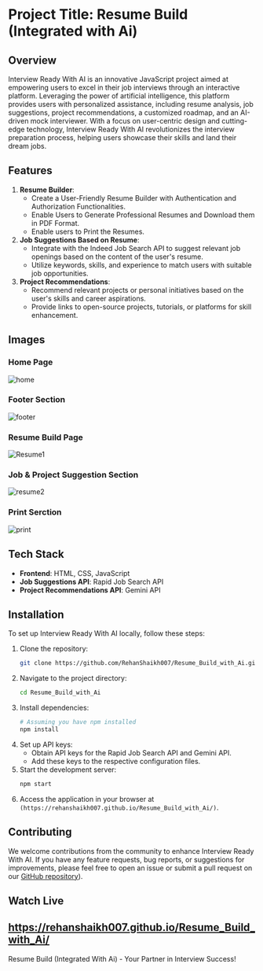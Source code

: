 # Project Title: Resume Build (Integrated with Ai)

## Overview
Interview Ready With AI is an innovative JavaScript project aimed at empowering users to excel in their job interviews through an interactive platform. Leveraging the power of artificial intelligence, this platform provides users with personalized assistance, including resume analysis, job suggestions, project recommendations, a customized roadmap, and an AI-driven mock interviewer. With a focus on user-centric design and cutting-edge technology, Interview Ready With AI revolutionizes the interview preparation process, helping users showcase their skills and land their dream jobs.
## Features
1. **Resume Builder**:
   - Create a User-Friendly Resume Builder with Authentication and Authorization Functionalities.
   - Enable Users to Generate Professional Resumes and Download them in PDF Format.
   - Enable users to Print the Resumes.
2. **Job Suggestions Based on Resume**:
   - Integrate with the Indeed Job Search API to suggest relevant job openings based on the content of the user's resume.
   - Utilize keywords, skills, and experience to match users with suitable job opportunities.
3. **Project Recommendations**:
   - Recommend relevant projects or personal initiatives based on the user's skills and career aspirations.
   - Provide links to open-source projects, tutorials, or platforms for skill enhancement.
  
## Images
### Home Page
![home](https://github.com/RehanShaikh007/Resume_Build_with_Ai/assets/143618117/35ade740-5e63-470a-a0d7-eff717e67416)
### Footer Section 
![footer](https://github.com/RehanShaikh007/Resume_Build_with_Ai/assets/143618117/93ba3fa3-3098-4c91-8acc-01c0a334567e)
### Resume Build Page
![Resume1](https://github.com/RehanShaikh007/Resume_Build_with_Ai/assets/143618117/710eb306-30f7-40f8-a198-af59d16491b3)
### Job & Project Suggestion Section
![resume2](https://github.com/RehanShaikh007/Resume_Build_with_Ai/assets/143618117/650a5b32-ae04-4e99-b704-a360a05768eb)
### Print Serction
![print](https://github.com/RehanShaikh007/Resume_Build_with_Ai/assets/143618117/38327599-b7cc-444a-a586-f488fc04f149)

## Tech Stack
- **Frontend**: HTML, CSS, JavaScript
- **Job Suggestions API**: Rapid Job Search API
- **Project Recommendations API**: Gemini API
## Installation
To set up Interview Ready With AI locally, follow these steps:
1. Clone the repository:
   ```bash
   git clone https://github.com/RehanShaikh007/Resume_Build_with_Ai.git
   ```
2. Navigate to the project directory:
   ```bash
   cd Resume_Build_with_Ai
   ```
3. Install dependencies:
   ```bash
   # Assuming you have npm installed
   npm install
   ```
4. Set up API keys:
   - Obtain API keys for the Rapid Job Search API and Gemini API.
   - Add these keys to the respective configuration files.
5. Start the development server:
   ```bash
   npm start
   ```
6. Access the application in your browser at `(https://rehanshaikh007.github.io/Resume_Build_with_Ai/)`.
## Contributing
We welcome contributions from the community to enhance Interview Ready With AI. If you have any feature requests, bug reports, or suggestions for improvements, please feel free to open an issue or submit a pull request on our [GitHub repository](https://rehanshaikh007.github.io/Resume_Build_with_Ai/)).
## Watch Live
https://rehanshaikh007.github.io/Resume_Build_with_Ai/
---
Resume Build (Integrated With Ai) - Your Partner in Interview Success!

